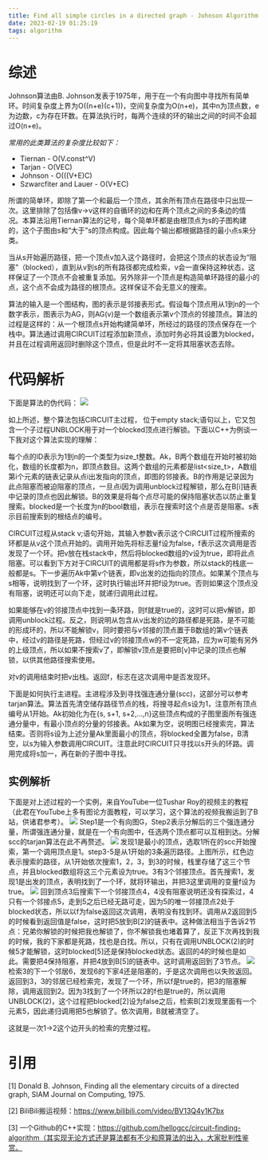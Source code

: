 ```yaml
---
title: Find all simple circles in a directed graph - Johnson Algorithm
date: 2023-02-19 01:25:19
tags: algorithm
---
```


# 综述
Johnson算法由B. Johnson发表于1975年，用于在一个有向图中寻找所有简单环。时间复杂度上界为O((n+e)(c+1))，空间复杂度为O(n+e)，其中n为顶点数，e为边数，c为存在环数。在算法执行时，每两个连续的环的输出之间的时间不会超过O(n+e)。

*常用的此类算法的复杂度比较如下：*
- Tiernan - O(V.const^V)
- Tarjan - O(VEC)
- Johnson - O(((V+E)C)
- Szwarcfiter and Lauer - O(V+EC)

所谓的简单环，即除了第一个和最后一个顶点，其余所有顶点在路径中只出现一次。这里排除了包括像v->v这样的自循环的边和在两个顶点之间的多条边的情况。本算法沿用Tiernan算法的记号，每个简单环都是由根顶点为s的子图构建的，这个子图由s和“大于”s的顶点构成。因此每个输出都根据路径的最小点s来分类。

当从s开始遍历路径，把一个顶点v加入这个路径时，会把这个顶点的状态设为“阻塞”（blocked），直到从v到s的所有路径都完成检索，v会一直保持这种状态，这样保证了一个顶点不会被重复添加。另外除非一个顶点是构造简单环路径的最小的点，这个点不会成为路径的根顶点。这样保证不会无意义的搜索。

算法的输入是一个图结构，图的表示是邻接表形式。假设每个顶点用从1到n的一个数字表示，图表示为AG，则AG(v)是一个数组表示第v个顶点的邻接顶点。算法的过程是这样的：从一个根顶点s开始构建简单环，所经过的路径的顶点保存在一个栈中。算法通过调用CIRCUIT过程添加新顶点，添加时务必将其设置为blocked，并且在过程调用返回时删除这个顶点，但是此时不一定将其阻塞状态去除。

# 代码解析
下面是算法的伪代码：
![](/images/johnson_pseudo_code.png)

如上所述，整个算法包括CIRCUIT主过程， 位于empty stack;语句以上，它又包含一个子过程UNBLOCK用于对一个blocked顶点进行解锁。下面以C++为例谈一下我对这个算法实现的理解：

每个点的ID表示为1到n的一个类型为size_t整数。Ak，B两个数组在开始时被初始化，数组的长度都为n，即顶点数目。这两个数组的元素都是list<size_t>，A数组第i个元素的链表记录从点i出发指向的顶点，即图的邻接表。B的作用是记录因为此点阻塞而被迫阻塞的顶点，一旦点i因为调用unblock过程解锁，那么在B[i]链表中记录的顶点也因此解锁。B的效果是将每个点尽可能的保持阻塞状态以防止重复搜索。blocked是一个长度为n的bool数组，表示在搜索时这个点是否是阻塞。s表示目前搜索到的根结点的编号。

CIRCUIT过程从stack v;语句开始，其输入参数v表示这个CIRCUIT过程所搜索的环都是从v这个顶点开始的。调用开始先将标志量f设为false，f表示这次调用是否发现了一个环。把v放在栈stack中，然后将blocked数组的v设为true，即将此点阻塞。可以看到下方对于CIRCUIT的调用都是将s作为参数，所以stack的栈底一般都是s。下一步遍历Ak中第v个链表，即v出发的边指向的顶点。如果某个顶点与s相等，说明找到了一个环，这时执行输出环并把f设为true。否则如果这个顶点没有阻塞，说明还可以向下走，就递归调用此过程。

如果能够在v的邻接顶点中找到一条环路，则f就是true的，这时可以把v解锁，即调用unblock过程。反之，则说明从包含从v出发的边的路径都是死路，是不可能的形成环的，所以不能解锁v，同时要把与v邻接的顶点置于B数组的第v个链表中，经过v的路径是死路，但经过v的邻接顶点w的不一定死路，应为w可能有另外的上级顶点，所以如果不搜索v了，即解锁v顶点是要把B[v]中记录的顶点也解锁，以供其他路径搜索使用。

对v的调用结束时把v出栈。返回f，标志在这次调用中是否发现环。

下面是如何执行主进程。主进程涉及到寻找强连通分量(scc)，这部分可以参考tarjan算法。算法首先清空储存路径节点的栈，将搜寻起点s设为1，注意所有顶点编号从1开始。Ak初始化为在{s, s+1, s+2,...,n}这些顶点构成的子图里面所有强连通分量中，有最小顶点的分量的邻接表。Ak如果为空，说明图已经搜索完，算法结束。否则将s设为上述分量Ak里面最小的顶点，将blocked全置为false，B清空，以s为输入参数调用CIRCUIT。注意此时CIRCUIT只寻找以s开头的环路。调用完成将s加一，再在新的子图中寻找。

## 实例解析

下面是对上述过程的一个实例，来自YouTube一位Tushar Roy的视频主的教程（此君在YouTube上多有图论方面教程，可以学习，这个算法的视频我搬运到了B站，供诸君参考）。
![](/images/johnson_step_1.png)
Step1是一个有向图G，Step2表示分解后的三个强连通分量，所谓强连通分量，就是在一个有向图中，任选两个顶点都可以互相到达。分解scc的tarjan算法在此不再赘述。
![](/images/johnson_step_2.png)
发现1是最小的顶点，选取1所在的scc开始搜索，第一个调用顶点是1。step3-5是从1开始的3条遍历路径。上图所示，红色边表示搜索的路径，从1开始依次搜索1，2，3，到3的时候，栈里存储了这三个节点，并且blocked数组将这三个元素设为true。3有3个邻接顶点。首先搜索1，发现1是出发的顶点，表明找到了一个环，就将环输出，并把3这里调用的变量f设为true。
![](/images/johnson_step_3.png)
回到顶点3后搜索下一个邻接顶点4，4没有阻塞说明还没有探索过，4只有一个邻接点5，走到5之后已经无路可走，因为5的唯一邻接顶点2处于blocked状态，所以以f为false返回这次调用，表明没有找到环。调用从2返回到5的时候看到返回值是false，这时把5放到B[2]的链表中。这种做法相当于告诉2节点：兄弟你解锁的时候把我也解锁了，你不解锁我也堵着算了，反正下次再找到我的时候，我的下家都是死路，找也是白找。所以，只有在调用UNBLOCK(2)的时候5才能解锁，这时blocked[5]还是保持blocked状态。返回的4的时候也是如此。需要把4保持阻塞，并把4放到B[5]的链表中。这时调用返回到了3节点。
![](/images/johnson_step_4.png)
检索3的下一个邻居6，发现6的下家4还是阻塞的，于是这次调用也以失败返回。返回到3，3的邻居已经检索完，发现了一个环，所以f是true的，把3的阻塞解除，调用返回到2。因为3找到了一个环所以2的f也是true的，所以调用UNBLOCK(2)，这个过程把blocked[2]设为false之后，检索B[2]发现里面有一个元素5，因此递归调用把5也解锁了。依次调用，B就被清空了。

这就是一次1->2这个边开头的检索的完整过程。

# 引用
[1] Donald B. Johnson, Finding all the elementary circuits of a directed graph, SIAM Journal on Computing, 1975.

[2] BiliBili搬运视频：https://www.bilibili.com/video/BV13Q4y1K7bx

[3] 一个Github的C++实现：https://github.com/hellogcc/circuit-finding-algorithm（其实现无论方式还是算法都有不少和原算法的出入，大家批判性鉴赏。
